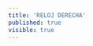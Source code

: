 ```yaml
---
title: 'RELOJ DERECHA'
published: true
visible: true
---
```


<html>
<body>

<canvas id="canvas" width="400" height="400"
style="background-color:#FF5733">
</canvas>

<script>
var canvas = document.getElementById("canvas");
var ctx = canvas.getContext("2d");
var radius = canvas.height / 2;
ctx.translate(radius, radius);
radius = radius * 0.90
setInterval(drawClock, 1000);

function drawClock() {
  drawFace(ctx, radius);
  drawNumbers(ctx, radius);
  drawTime(ctx, radius);
}

function drawFace(ctx, radius) {
  var grad;
  ctx.beginPath();
  ctx.arc(0, 0, radius, 0, 2*Math.PI);
  ctx.fillStyle = 'white';
  ctx.fill();
  grad = ctx.createRadialGradient(0,0,radius*0.95, 0,0,radius*1.05);
  grad.addColorStop(0, '#333');
  grad.addColorStop(0.5, 'white');
  grad.addColorStop(1, '#333');
  ctx.strokeStyle = grad;
  ctx.lineWidth = radius*0.1;
  ctx.stroke();
  ctx.beginPath();
  ctx.arc(0, 0, radius*0.1, 0, 2*Math.PI);
  ctx.fillStyle = '#333';
  ctx.fill();
}

function drawNumbers(ctx, radius) {
  var ang;
  var num;
  ctx.font = radius*0.15 + "px arial";
  ctx.textBaseline="middle";
  ctx.textAlign="center";
  for(num = 1; num < 13; num++){
    ang = num * Math.PI / 6;
    ctx.rotate(ang);
    ctx.translate(0, -radius*0.85);
    ctx.rotate(-ang);
    ctx.fillText(num.toString(), 0, 0);
    ctx.rotate(ang);
    ctx.translate(0, radius*0.85);
    ctx.rotate(-ang);
  }
}

function drawTime(ctx, radius){
    var now = new Date();
    var hour = now.getHours();
    var minute = now.getMinutes();
    var second = now.getSeconds();
    //hour
    hour=hour%12;
    hour=(hour*Math.PI/6)+
    (minute*Math.PI/(6*60))+
    (second*Math.PI/(360*60));
    drawHand(ctx, hour, radius*0.5, radius*0.07);
    //minute
    minute=(minute*Math.PI/30)+(second*Math.PI/(30*60));
    drawHand(ctx, minute, radius*0.8, radius*0.07);
    // second
    second=(second*Math.PI/30);
    drawHand(ctx, second, radius*0.9, radius*0.02);
}

function drawHand(ctx, pos, length, width) {
    ctx.beginPath();
    ctx.lineWidth = width;
    ctx.lineCap = "round";
    ctx.moveTo(0,0);
    ctx.rotate(pos);
    ctx.lineTo(0, -length);
    ctx.stroke();
    ctx.rotate(-pos);
}
</script>

</body>
</html>
